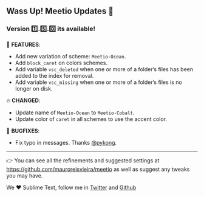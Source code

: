 ## Wass Up! Meetio Updates 🎁

### Version 1️⃣.5️⃣.0️⃣ its available!

📣 **FEATURES**:

* Add new variation of scheme: `Meetio-Ocean`.
* Add `block_caret` on colors schemes.
* Add variable `vsc_deleted` when one or more of a folder‘s files has been added to the index for removal.
* Add variable  `vsc_missing` when one or more of a folder‘s files is no longer on disk.

🔥 **CHANGED**:

* Update name of `Meetio-Ocean` to `Meetio-Cobalt`.
* Update color of `caret` in all schemes to use the accent color.

👾 **BUGFIXES**:

* Fix typo in messages. Thanks [@pykong](https://github.com/pykong).

---

👉 You can see all the refinements and suggested settings at https://github.com/mauroreisvieira/meetio
as well as suggest any tweaks you may have.

We ♥️ Sublime Text, follow me in [Twitter](https://twitter.com/mauroreisviera) and
[Github](https://github.com/mauroreisvieira/)
